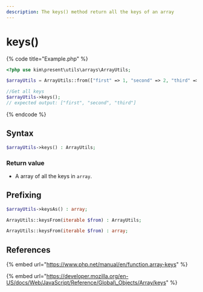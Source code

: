 ```yaml
---
description: The keys() method return all the keys of an array
---
```


# keys\(\)

{% code title="Example.php" %}
```php
<?php use kim\present\utils\arrays\ArrayUtils;

$arrayUtils = ArrayUtils::from(["first" => 1, "second" => 2, "third" => 3]);

//Get all keys
$arrayUtils->keys();
// expected output: ["first", "second", "third"]
```
{% endcode %}

## Syntax

```php
$arrayUtils->keys() : ArrayUtils;
```

### Return value

*  A array of all the keys in `array`.

## Prefixing

```php
$arrayUtils->keysAs() : array;
```

```php
ArrayUtils::keysFrom(iterable $from) : ArrayUtils;
```

```php
ArrayUtils::keysFrom(iterable $from) : array;
```

## References

{% embed url="https://www.php.net/manual/en/function.array-keys" %}

{% embed url="https://developer.mozilla.org/en-US/docs/Web/JavaScript/Reference/Global\_Objects/Array/keys" %}



